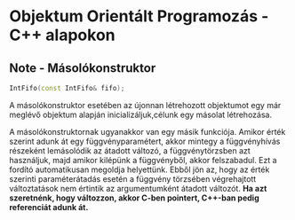 # Objektum Orientált Programozás - C++ alapokon 
## Note - Másolókonstruktor
```cpp
IntFifo(const IntFifo& fifo);
```
A másolókonstruktor esetében az újonnan létrehozott objektumot egy már meglévő objektum alapján inicializáljuk,célunk egy másolat létrehozása.

A másolókonstruktornak ugyanakkor van egy másik funkciója. Amikor érték szerint adunk át egy függvényparamétert, akkor mintegy a függvényhívás részeként lemásolódik az átadott változó, a függvénytörzsben azt használjuk, majd amikor kilépünk a függvényből, akkor felszabadul. Ezt a fordító automatikusan megoldja helyettünk. Ebből jön az, hogy az érték szerinti paraméterátadás esetén a függvény törzsében végrehajtott változtatások nem értintik az argumentumként átadott változót. **Ha azt szeretnénk, hogy változzon, akkor C-ben pointert, C++-ban pedig referenciát adunk át.**
